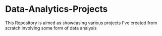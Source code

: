 # Data-Analytics-Projects

This Repository is aimed as showcasing various projects I've created from scratch involving some form of data analysis
